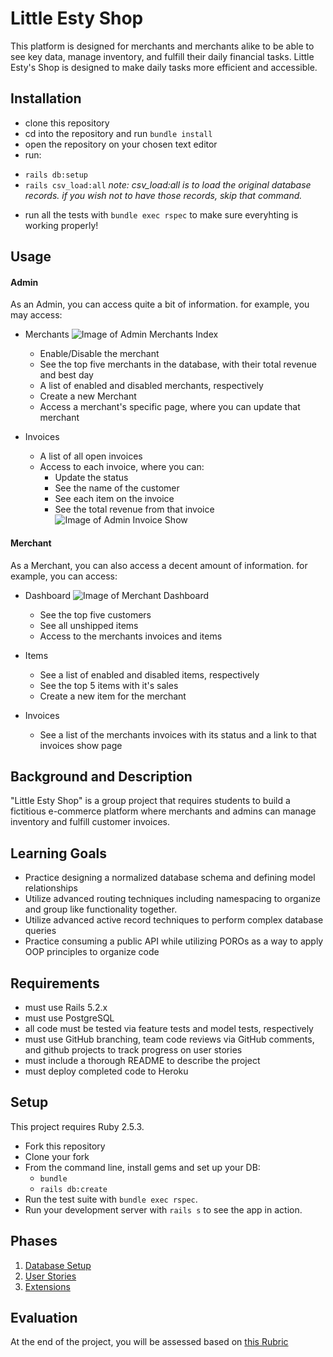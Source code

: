 # Little Esty Shop

This platform is designed for merchants and merchants alike to be able to see key data, manage inventory, and fulfill their daily financial tasks. Little Esty's Shop is designed to make daily tasks more efficient and accessible.

## Installation

- clone this repository
- cd into the repository and run ```bundle install```
- open the repository on your chosen text editor
- run:
* ```rails db:setup```
* ```rails csv_load:all```
    *note: csv_load:all is to load the original database records. if you wish not to have those records, skip that command.* 
- run all the tests with ```bundle exec rspec``` to make sure everyhting is working properly!

## Usage

#### Admin

As an Admin, you can access quite a bit of information. for example, you may access:

- Merchants
![Image of Admin Merchants Index](./app/images/admin_merchant_index.png)
    * Enable/Disable the merchant
    * See the top five merchants in the database, with their total revenue and best day
    * A list of enabled and disabled merchants, respectively
    * Create a new Merchant
    * Access a merchant's specific page, where you can update that merchant

- Invoices
    * A list of all open invoices
    * Access to each invoice, where you can:
        * Update the status
        * See the name of the customer
        * See each item on the invoice
        * See the total revenue from that invoice
    ![Image of Admin Invoice Show](./app/images/admin_invoice_show.png)

#### Merchant

As a Merchant, you can also access a decent amount of information. for example, you can access:

- Dashboard
    ![Image of Merchant Dashboard](./app/images/merchant_dashboard.png)
    * See the top five customers
    * See all unshipped items
    * Access to the merchants invoices and items

- Items
    * See a list of enabled and disabled items, respectively
    * See the top 5 items with it's sales
    * Create a new item for the merchant

- Invoices
    * See a list of the merchants invoices with its status and a link to that invoices show page



## Background and Description

"Little Esty Shop" is a group project that requires students to build a fictitious e-commerce platform where merchants and admins can manage inventory and fulfill customer invoices.

## Learning Goals
- Practice designing a normalized database schema and defining model relationships
- Utilize advanced routing techniques including namespacing to organize and group like functionality together.
- Utilize advanced active record techniques to perform complex database queries
- Practice consuming a public API while utilizing POROs as a way to apply OOP principles to organize code

## Requirements
- must use Rails 5.2.x
- must use PostgreSQL
- all code must be tested via feature tests and model tests, respectively
- must use GitHub branching, team code reviews via GitHub comments, and github projects to track progress on user stories
- must include a thorough README to describe the project
- must deploy completed code to Heroku

## Setup

This project requires Ruby 2.5.3.

* Fork this repository
* Clone your fork
* From the command line, install gems and set up your DB:
    * `bundle`
    * `rails db:create`
* Run the test suite with `bundle exec rspec`.
* Run your development server with `rails s` to see the app in action.

## Phases

1. [Database Setup](./doc/db_setup.md)
1. [User Stories](./doc/user_stories.md)
1. [Extensions](./doc/extensions.md)

## Evaluation

At the end of the project, you will be assessed based on [this Rubric](./doc/rubric.md)
